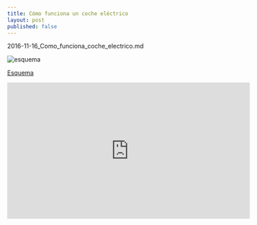 ```yaml
---
title: Cómo funciona un coche eléctrico
layout: post
published: false
---
```

2016-11-16_Como_funciona_coche_electrico.md

![esquema](https://s-media-cache-ak0.pinimg.com/564x/da/85/85/da85854031a7fe6f99d62944c554ca34.jpg)

[Esquema](https://es.pinterest.com/pin/86061042857475126/?utm_campaign=category_pp&e_t=9e4077e1370a4da6ba51e4349fc37450&utm_content=86061042857475126&utm_source=31&utm_term=1&utm_medium=2012)

<iframe width="560" height="315" src="https://www.youtube.com/embed/O86jqLPnNIQ" frameborder="0" allowfullscreen></iframe>
